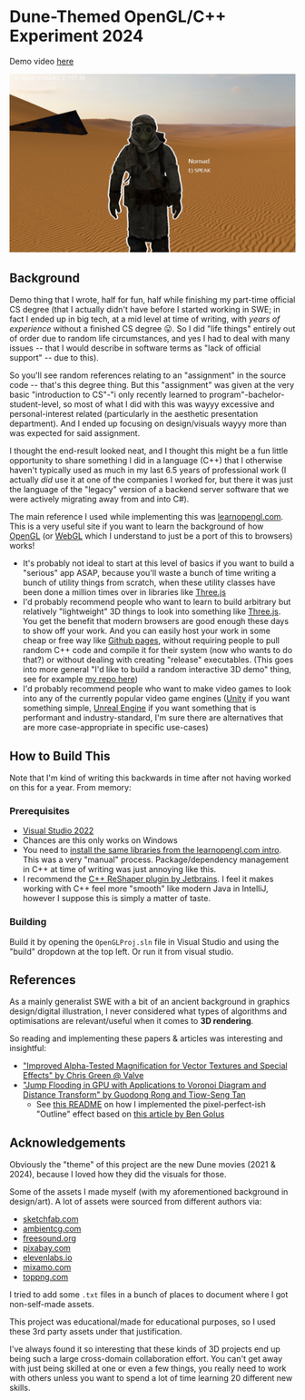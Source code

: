 # Dune-Themed OpenGL/C++ Experiment 2024

Demo video [here](https://youtu.be/mQCm1eSfVaM?si=vDtXalnGGEmv6kYr)

[![Screenshot of the demo video](./screenshot.png)](https://youtu.be/mQCm1eSfVaM?si=vDtXalnGGEmv6kYr)

## Background

Demo thing that I wrote, half for fun, half while finishing my part-time official CS degree (that I actually didn't have before I started working in SWE; in fact I ended up in big tech, at a mid level at time of writing, with _years of experience_ without a finished CS degree 😛. So I did "life things" entirely out of order due to random life circumstances, and yes I had to deal with many issues -- that I would describe in software terms as "lack of official support" -- due to this).

So you'll see random references relating to an "assignment" in the source code -- that's this degree thing. But this "assignment" was given at the very basic "introduction to CS"-"i only recently learned to program"-bachelor-student-level, so most of what I did with this was wayyy excessive and personal-interest related (particularly in the aesthetic presentation department). And I ended up focusing on design/visuals wayyy more than was expected for said assignment.

I thought the end-result looked neat, and I thought this might be a fun little opportunity to share something I did in a language (C++) that I otherwise haven't typically used as much in my last 6.5 years of professional work (I actually *did* use it at one of the companies I worked for, but there it was just the language of the "legacy" version of a backend server software that we were actively migrating away from and into C#).

The main reference I used while implementing this was [learnopengl.com](https://learnopengl.com/Introduction). This is a very useful site if you want to learn the background of how [OpenGL](https://en.wikipedia.org/wiki/OpenGL) (or [WebGL](https://developer.mozilla.org/en-US/docs/Web/API/WebGL_API) which I understand to just be a port of this to browsers) works!
- It's probably not ideal to start at this level of basics if you want to build a "serious" app ASAP, because you'll waste a bunch of time writing a bunch of utility things from scratch, when these utility classes have been done a million times over in libraries like [Three.js](https://threejs.org/manual/#en/creating-a-scene)
- I'd probably recommend people who want to learn to build arbitrary but relatively "lightweight" 3D things to look into something like [Three.js](https://threejs.org/manual/#en/creating-a-scene). You get the benefit that modern browsers are good enough these days to show off your work. And you can easily host your work in some cheap or free way like [Github pages](https://pages.github.com/), without requiring people to pull random C++ code and compile it for their system (now who wants to do that?) or without dealing with creating "release" executables. (This goes into more general "I'd like to build a random interactive 3D demo" thing, see for example [my repo here](https://github.com/parawanderer/personalsite2025))
- I'd probably recommend people who want to make video games to look into any of the currently popular video game engines ([Unity](https://en.wikipedia.org/wiki/Unity_(game_engine)) if you want something simple, [Unreal Engine](https://en.wikipedia.org/wiki/Unreal_Engine) if you want something that is performant and industry-standard, I'm sure there are alternatives that are more case-appropriate in specific use-cases)


## How to Build This

Note that I'm kind of writing this backwards in time after not having worked on this for a year. From memory:

### Prerequisites

- [Visual Studio 2022](https://visualstudio.microsoft.com/downloads/)
- Chances are this only works on Windows
- You need to [install the same libraries from the learnopengl.com intro](https://learnopengl.com/Getting-started/Creating-a-window). This was a very "manual" process. Package/dependency management in C++ at time of writing was just annoying like this.
- I recommend the [C++ ReShaper plugin by Jetbrains](https://www.jetbrains.com/resharper-cpp/). I feel it makes working with C++ feel more "smooth" like modern Java in IntelliJ, however I suppose this is simply a matter of taste.


### Building

Build it by opening the `OpenGLProj.sln` file in Visual Studio and using the "build" dropdown at the top left. Or run it from visual studio.

## References

As a mainly generalist SWE with a bit of an ancient background in graphics design/digital illustration, I never considered what types of algorithms and optimisations are relevant/useful when it comes to **3D rendering**.

So reading and implementing these papers & articles was interesting and insightful:

- ["Improved Alpha-Tested Magnification for Vector Textures and Special Effects" by Chris Green @ Valve](https://dl.acm.org/doi/10.1145/1281500.1281665)
- ["Jump Flooding in GPU with Applications to Voronoi Diagram and Distance Transform" by Guodong Rong and Tiow-Seng Tan](https://doi.org/10.1145/1111411.1111431)
    - See [this README](./OpenGLProj/resources/doc/distance_field_postprocessor/README.md) on how I implemented the pixel-perfect-ish "Outline" effect based on [this article by Ben Golus](https://bgolus.medium.com/the-quest-for-very-wide-outlines-ba82ed442cd9)


## Acknowledgements

Obviously the "theme" of this project are the new Dune movies (2021 & 2024), because I loved how they did the visuals for those.

Some of the assets I made myself (with my aforementioned background in design/art). A lot of assets were sourced from different authors via:

- [sketchfab.com](https://sketchfab.com/)
- [ambientcg.com](ambientcg.com)
- [freesound.org](https://freesound.org)
- [pixabay.com](https://pixabay.com/sound-effects)
- [elevenlabs.io](https://elevenlabs.io/)
- [mixamo.com](https://www.mixamo.com/)
- [toppng.com](https://toppng.com)

I tried to add some `.txt` files in a bunch of places to document where I got non-self-made assets.

This project was educational/made for educational purposes, so I used these 3rd party assets under that justification.

I've always found it so interesting that these kinds of 3D projects end up being such a large cross-domain collaboration effort. You can't get away with just being skilled at one or even a few things, you really need to work with others unless you want to spend a lot of time learning 20 different new skills.